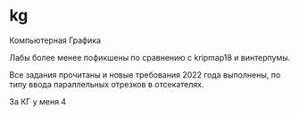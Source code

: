 # kg
Компьютерная Графика

Лабы более менее пофикшены по сравнению с kripmap18 и винтерпумы.

Все задания прочитаны и новые требования 2022 года выполнены, по типу ввода параллельных отрезков в отсекателях.

За КГ у меня 4
